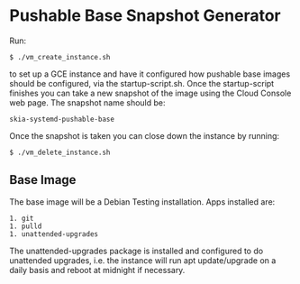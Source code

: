 Pushable Base Snapshot Generator
================================

Run:

    $ ./vm_create_instance.sh

to set up a GCE instance and have it configured how pushable base images
should be configured, via the startup-script.sh. Once the startup-script
finishes you can take a new snapshot of the image using the Cloud Console
web page. The snapshot name should be:

    skia-systemd-pushable-base

Once the snapshot is taken you can close down the instance by running:

    $ ./vm_delete_instance.sh

Base Image
----------

The base image will be a Debian Testing installation. Apps installed are:

    1. git
    1. pulld
    1. unattended-upgrades

The unattended-upgrades package is installed and configured to do unattended
upgrades, i.e. the instance will run apt update/upgrade on a daily basis and
reboot at midnight if necessary.
